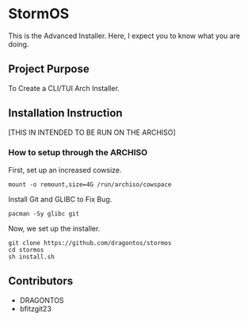 # StormOS
This is the Advanced Installer. Here, I expect you to know what you are doing.

## Project Purpose
To Create a CLI/TUI Arch Installer.

## Installation Instruction
[THIS IN INTENDED TO BE RUN ON THE ARCHISO]
### How to setup through the ARCHISO
First, set up an increased cowsize.
```
mount -o remount,size=4G /run/archiso/cowspace
```
Install Git and GLIBC to Fix Bug.
```
pacman -Sy glibc git
```
Now, we set up the installer.
```
git clone https://github.com/dragontos/stormos
cd stormos
sh install.sh
```
## Contributors
- DRAGONTOS
- bfitzgit23
